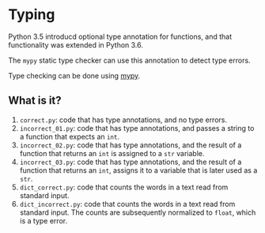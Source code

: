 # Typing
Python 3.5 introducd optional type annotation for functions, and that
functionality was extended in Python 3.6.

The `mypy` static type checker can use this annotation to detect type
errors.

Type checking can be done using [mypy](http://mypy-lang.org/index.html).

## What is it?
1. `correct.py`: code that has type annotations, and no type errors.
1. `incorrect_01.py`: code that has type annotations, and passes a string
    to a function that expects an `int`.
1. `incorrect_02.py`: code that has type annotations, and the result of a
    function that returns an `int` is assigned to a `str` variable.
1. `incorrect_03.py`: code that has type annotations, and the result of a
    function that returns an `int`, assigns it to a variable that is
    later used as a `str`.
1. `dict_correct.py`: code that counts the words in a text read from
    standard input.
1. `dict_incorrect.py`: code that counts the words in a text read from
    standard input.  The counts are subsequently normalized to `float`,
    which is a type error.
